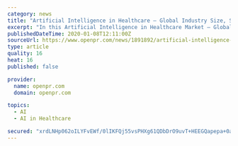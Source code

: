 ```yaml
---
category: news
title: "Artificial Intelligence in Healthcare – Global Industry Size, Share, Opportunity, Trends & Forecast to 2030"
excerpt: "In this Artificial Intelligence in Healthcare Market – Global Industry Analysis & Forecast to 2030 research report, the central factors driving the advancement of this industry were recorded and the business accessories and end overseers were indulgent."
publishedDateTime: 2020-01-08T12:11:00Z
sourceUrl: https://www.openpr.com/news/1891892/artificial-intelligence-in-healthcare-global-industry
type: article
quality: 16
heat: 16
published: false

provider:
  name: openpr.com
  domain: openpr.com

topics:
  - AI
  - AI in Healthcare

secured: "xrdLNHp062oILYFvEWf/0lIKFQj55vsPHXg61QDbDrO9uvT+HEEGQapepa+0arMwj/xfqTZO/tkCacUTtuOj7ib/AQyVJ2cgkKIX5Hk7KmFen7jfAGZag5p79P3zrmxLheGORxZqOC5o7pYpaoXoJbYOvpmN1Xm8+ZuOvHAZ0wLulfCsQ0VNxdyuhgiSMlJ5MYFweJ8lJPrlTOKmL4HT0EbMuH5frmyfr9K8QisoafjpZDBFCzUF598GF01H6OFJDViWhmX1mSNcFvDAzWcBxXPel0MBoCJk77bCnLlD3CM=;pkoWiCLupJMoipralfseSA=="
---
```


